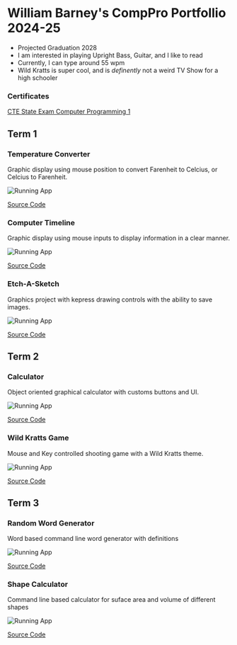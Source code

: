 # William Barney's CompPro Portfollio 2024-25
* Projected Graduation 2028
* I am interested in playing Upright Bass, Guitar, and I like to read
* Currently, I  can type around 55 wpm
* Wild Kratts is super cool, and is *definently* not a weird TV Show for a high schooler

### Certificates
[CTE State Exam Computer Programming 1](https://github.com/BarneyDaDinosaur/programingportfolio/blob/main/src/William%20Barney_Computer%20Programming%20I_12162024.pdf)

## Term 1
### Temperature Converter
Graphic display using mouse position to convert Farenheit to Celcius, or Celcius to Farenheit.

![Running App](https://github.com/BarneyDaDinosaur/programingportfolio/blob/main/images/tempConverter1.png?raw=true)

[Source Code](https://github.com/BarneyDaDinosaur/programingportfolio/blob/main/src/conversionApp.pde)

### Computer Timeline
Graphic display using mouse inputs to display information in a clear manner.

![Running App](https://github.com/BarneyDaDinosaur/programingportfolio/blob/main/images/timeline1.png?raw=true)

[Source Code](https://github.com/BarneyDaDinosaur/programingportfolio/blob/main/src/Timeline.pde)

### Etch-A-Sketch
Graphics project with kepress drawing controls with the ability to save images.

![Running App](https://github.com/BarneyDaDinosaur/programingportfolio/blob/main/images/Etch-A-Sketch1.png?raw=true)

[Source Code](https://github.com/BarneyDaDinosaur/programingportfolio/blob/main/src/etchASketch.pde)

## Term 2
### Calculator
Object oriented graphical calculator with customs buttons and UI.

![Running App](https://github.com/BarneyDaDinosaur/programingportfolio/blob/main/images/calc1.png?raw=true)

[Source Code](https://github.com/BarneyDaDinosaur/programingportfolio/tree/main/src/Calculator)

### Wild Kratts Game
Mouse and Key controlled shooting game with a Wild Kratts theme.

![Running App](https://github.com/BarneyDaDinosaur/programingportfolio/blob/main/images/WildKrattsGame1.png?raw=true)

[Source Code](https://github.com/BarneyDaDinosaur/programingportfolio/tree/main/src/WildKrattsGame%20(12_01_24)/WildKrattsGame)

## Term 3
### Random Word Generator
Word based command line word generator with definitions

![Running App]()

[Source Code]()

### Shape Calculator
Command line based calculator for suface area and volume of different shapes

![Running App](https://github.com/BarneyDaDinosaur/programingportfolio/blob/8b8e2bc934266cec568d42ea664b5d190a554abf/images/ShapeTester.png)

[Source Code](https://github.com/BarneyDaDinosaur/programingportfolio/tree/cb1a93597ae38d28b99f86a6174f7b7c60302d32/src/ShapeTester.java)
